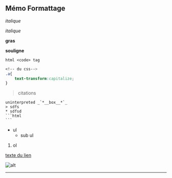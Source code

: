 ## Mémo Formattage

*italique*

_italique_

**gras**

__souligne__

`html <code> tag`

```css
<!-- du css-->
.a{
    text-transform:capitalize;
}
```

> citations

    uninterpreted _`*__box__*`_
    > sdfs
    * sdfsd
    ```html
    ```

* ul
    * sub ul

1. ol


[texte du lien](https://fr.wikipedia.org/wiki/Markdown "titre")

![alt](https://upload.wikimedia.org/wikipedia/commons/thumb/b/b6/Felis_catus-cat_on_snow.jpg/512px-Felis_catus-cat_on_snow.jpg "title")

___